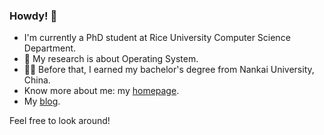 ### Howdy! 👋

<!--
**Tr0py/Tr0py** is a ✨ _special_ ✨ repository because its `README.md` (this file) appears on your GitHub profile.

Here are some ideas to get you started:

- 🔭 I’m currently working on ...
- 🌱 I’m currently learning ...
- 👯 I’m looking to collaborate on ...
- 🤔 I’m looking for help with ...
- 💬 Ask me about ...
- 📫 How to reach me: ...
- 😄 Pronouns: ...
- ⚡ Fun fact: ...
-->

- I'm currently a PhD student at Rice University Computer Science Department. 
- :closed_book: My research is about Operating System. 
- :man_student: Before that, I earned my bachelor's degree from Nankai University, China.
- Know more about me: my [homepage](https://tr0py.github.io/).
- My [blog](https://tr0py.github.io/year-archive/).

Feel free to look around!
